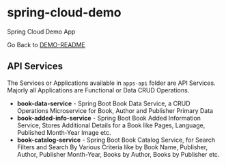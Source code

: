 # spring-cloud-demo
Spring Cloud Demo App

Go Back to [DEMO-README](../README.md)

## API Services
The Services or Applications available in ```apps-api``` folder are API Services.
Majorly all Applications are Functional or Data CRUD Operations.

 - **book-data-service** - Spring Boot Book Data Service, a CRUD Operations Microservice for Book, Author and Publisher Primary Data
 - **book-added-info-service** - Spring Boot Book Added Information Service, Stores Additional Details for a Book like Pages, Language, Published Month-Year Image etc.
 - **book-catalog-service** - Spring Boot Book Catalog Service, for Search Filters and Search By Various Criteria like by Book Name, Publisher, Author, Publisher Month-Year, Books by Author, Books by Publisher etc.